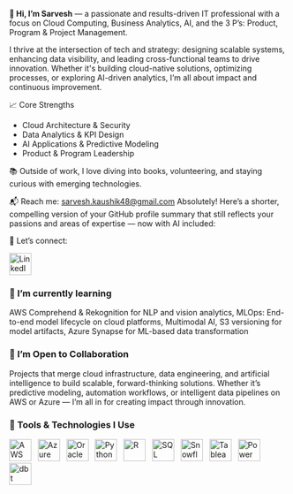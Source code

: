 
**👋 Hi, I’m Sarvesh** — a passionate and results-driven IT professional with a focus on Cloud Computing, Business Analytics, AI, and the 3 P’s: Product, Program & Project Management.

I thrive at the intersection of tech and strategy: designing scalable systems, enhancing data visibility, and leading cross-functional teams to drive innovation. Whether it's building cloud-native solutions, optimizing processes, or exploring AI-driven analytics, I’m all about impact and continuous improvement.

📈 Core Strengths
- Cloud Architecture & Security
- Data Analytics & KPI Design
- AI Applications & Predictive Modeling
- Product & Program Leadership

📚 Outside of work, I love diving into books, volunteering, and staying curious with emerging technologies.

📬 Reach me: sarvesh.kaushik48@gmail.com
Absolutely! Here’s a shorter, compelling version of your GitHub profile summary that still reflects your passions and areas of expertise — now with AI included:

🔗 Let’s connect:<p align="left">
<a href="https://www.linkedin.com/in/sarveshkaushik24/" target="_blank">
<img src="https://img.icons8.com/color/48/000000/linkedin.png" width="40" height="40" alt="LinkedIn"/>
</a>
</p>

<!--
**SarKaushik/SarKaushik** is a ✨ _special_ ✨ repository because its `README.md` (this file) appears on your GitHub profile.

Here are some ideas to get you started:

- 🔭 I’m currently working on ...
- 🌱 I’m currently learning ...
- 👯 I’m looking to collaborate on ...
- 🤔 I’m looking for help with ...
- 💬 Ask me about ...
- 📫 How to reach me: ...
- 😄 Pronouns: ...
- ⚡ Fun fact: ...
-->


### 🌱 I’m currently learning
AWS Comprehend & Rekognition for NLP and vision analytics, MLOps: End-to-end model lifecycle on cloud platforms, Multimodal AI, S3 versioning for 
model artifacts, Azure Synapse for ML-based data transformation

### 👯 I’m Open to Collaboration
Projects that merge cloud infrastructure, data engineering, and artificial intelligence to build scalable, forward-thinking solutions. Whether it’s predictive modeling, automation workflows, or intelligent data pipelines on AWS or Azure — I’m all in for creating impact through innovation.


### 🧰 Tools & Technologies I Use

<p align="left">
<img title="Amazon Web Services (AWS)" alt="AWS" src="https://img.icons8.com/color/48/000000/amazon-web-services.png" width="40" height="40"/>
&nbsp;
<img title="Microsoft Azure" alt="Azure" src="https://cdn.jsdelivr.net/gh/devicons/devicon/icons/azure/azure-original.svg" width="40" height="40"/>
&nbsp;
<img title="Oracle Cloud / DB" alt="Oracle" src="https://cdn.jsdelivr.net/gh/devicons/devicon/icons/oracle/oracle-original.svg" width="40" height="40"/>
&nbsp;
<img title="Python" alt="Python" src="https://cdn.jsdelivr.net/gh/devicons/devicon/icons/python/python-original.svg" width="40" height="40"/>
&nbsp;
<img title="R Programming" alt="R" src="https://cdn.jsdelivr.net/gh/devicons/devicon/icons/r/r-original.svg" width="40" height="40"/>
&nbsp;
<img title="SQL" alt="SQL" src="https://img.icons8.com/color/48/sql.png" width="40" height="40"/>
&nbsp;
<img title="Snowflake" alt="Snowflake" src="https://img.icons8.com/color/48/snowflake.png" width="40" height="40"/>
&nbsp;
<img title="Tableau" alt="Tableau" src="https://img.icons8.com/color/48/tableau-software.png" width="40" height="40"/>
&nbsp;
<img title="Power BI" alt="Power BI" src="https://img.icons8.com/color/48/000000/power-bi.png" width="40" height="40"/>
&nbsp;
<img title="dbt (Data Build Tool)" alt="dbt" src="https://avatars.githubusercontent.com/u/54212428?s=200&v=4" width="40" height="40"/>
</p>






